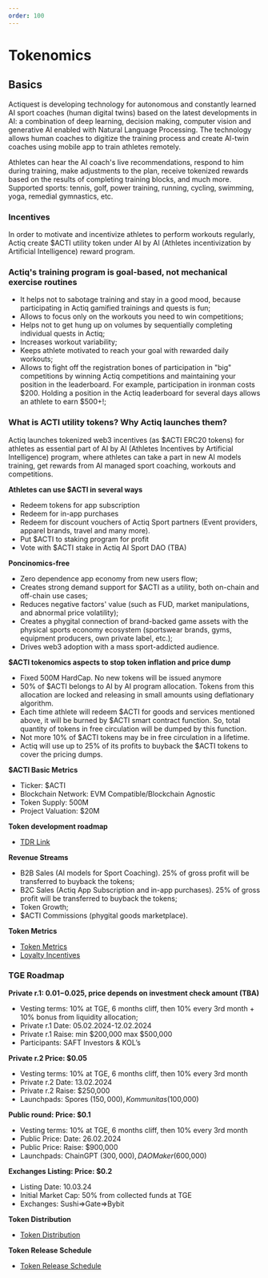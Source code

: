 ```yaml
---
order: 100
---
```

# Tokenomics

## Basics

Actiquest is developing technology for autonomous and constantly learned AI sport coaches (human digital twins) based on the latest developments in AI: a combination of deep learning, decision making, computer vision and generative AI enabled with Natural Language Processing. The technology allows human coaches to digitize the training process and create AI-twin coaches using mobile app to train athletes remotely. 

Athletes can hear the AI coach's live recommendations, respond to him during training, make adjustments to the plan, receive tokenized rewards based on the results of completing training blocks, and much more. Supported sports: tennis, golf, power training, running, cycling, swimming, yoga, remedial gymnastics, etc. 

### Incentives
In order to motivate and incentivize athletes to perform workouts regularly, Actiq create $ACTI utility token under AI by AI (Athletes incentivization by Artificial Intelligence) reward program.

### Actiq's training program is goal-based, not mechanical exercise routines
- It helps not to sabotage training and stay in a good mood, because participating in Actiq gamified trainings and quests is fun;
- Allows to focus only on the workouts you need to win competitions;
- Helps not to get hung up on volumes by sequentially completing individual quests in Actiq;
- Increases workout variability;
- Keeps athlete motivated to reach your goal with rewarded daily workouts;
- Allows to fight off the registration bones of participation in "big" competitions by winning Actiq competitions and maintaining your position in the leaderboard. For example, participation in ironman costs $200. Holding a position in the Actiq leaderboard for several days allows an athlete to earn $500+!;

### What is ACTI utility tokens? Why Actiq launches them?

Actiq launches tokenized web3 incentives (as $ACTI ERC20 tokens) for athletes as essential part of AI by AI (Athletes Incentives by Artificial Intelligence) program, where athletes can take a part in new AI models training, get rewards from AI managed sport coaching, workouts and competitions.

**Athletes can use $ACTI in several ways**
- Redeem tokens for app subscription
- Redeem for in-app purchases
- Redeem for discount vouchers of Actiq Sport partners (Event providers, apparel brands, travel and many more).
- Put $ACTI to staking program for profit
- Vote with $ACTI stake in Actiq AI Sport DAO (TBA)
  
**Poncinomics-free**
- Zero dependence app economy from new users flow;
- Creates strong demand support for $ACTI as a utility, both on-chain and off-chain use cases;
- Reduces negative factors' value (such as FUD, market manipulations, and abnormal price volatility);
- Creates a phygital connection of brand-backed game assets with the physical sports economy ecosystem (sportswear brands, gyms, equipment producers, own private label, etc.);
- Drives web3 adoption with a mass sport-addicted audience.

**$ACTI tokenomics aspects to stop token inflation and price dump**
- Fixed 500M HardCap. No new tokens will be issued anymore
- 50% of $ACTI belongs to AI by AI program allocation. Tokens from this allocation are locked and releasing in small amounts using deflationary algorithm.
- Each time athlete will redeem $ACTI for goods and services mentioned above, it will be burned by $ACTI smart contract function. So, total quantity of tokens in free circulation will be dumped by this function.
- Not more 10% of $ACTI tokens may be in free circulation in a lifetime. 
- Actiq will use up to 25% of its profits to buyback the $ACTI tokens to cover the pricing dumps.

**$ACTI Basic Metrics**
- Ticker: $ACTI
- Blockchain Network: EVM Compatible/Blockchain Agnostic
- Token Supply: 500M
- Project Valuation: $20M

**Token development roadmap**

- [TDR Link](https://docs.google.com/spreadsheets/d/1NXFqrQCVYKylyNwHHv0B6VHdFztgz_QxuhIcvVkSCn4/edit?usp=sharing "Token Development Roadmap") 

**Revenue Streams**
- B2B Sales (AI models for Sport Coaching). 25% of gross profit will be transferred to buyback the tokens;
- B2С Sales (Actiq App Subscription and in-app purchases). 25% of gross profit will be transferred to buyback the tokens; 
- Token Growth;
- $ACTI Commissions (phygital goods marketplace).

**Token Metrics**
- [Token Metrics](https://docs.google.com/spreadsheets/d/1S8hAbWMAtGXQprKvNoLxoWh77zdW88e9N-9wLEliWiE/edit#gid=242255297 "Token Metrics")
- [Loyalty Incentives](https://docs.google.com/spreadsheets/d/1NXFqrQCVYKylyNwHHv0B6VHdFztgz_QxuhIcvVkSCn4/edit#gid=2082490343 "Loyalty Incentives") 

### TGE Roadmap 

**Private r.1: $0.01-$0.025, price depends on investment check amount (TBA)**
- Vesting terms: 10% at TGE, 6 months cliff,  then 10% every 3rd month + 10% bonus from liquidity allocation;
- Private r.1 Date: 05.02.2024-12.02.2024
- Private r.1 Raise: min $200,000 max $500,000
- Participants: SAFT Investors & KOL’s

**Private r.2 Price: $0.05**
- Vesting terms: 10% at TGE, 6 months cliff,  then 10% every 3rd month
- Private r.2 Date: 13.02.2024
- Private r.2 Raise: $250,000
- Launchpads: Spores ($150,000), Kommunitas ($100,000)

**Public round: Price: $0.1**
- Vesting terms: 10% at TGE, 6 months cliff,  then 10% every 3rd month
- Public Price: Date:  26.02.2024
- Public Price: Raise:  $900,000
- Launchpads: ChainGPT ($300,000), DAOMaker ($600,000)

**Exchanges Listing: Price: $0.2**
- Listing Date: 10.03.24
- Initial Market Cap: 50% from collected funds at TGE
- Exchanges: Sushi=>Gate=>Bybit

**Token Distribution**
- [Token Distribution](https://docs.google.com/spreadsheets/d/1NXFqrQCVYKylyNwHHv0B6VHdFztgz_QxuhIcvVkSCn4/edit#gid=2082490343 "Token Distribution")

**Token Release Schedule**
- [Token Release Schedule](https://docs.google.com/spreadsheets/d/1NXFqrQCVYKylyNwHHv0B6VHdFztgz_QxuhIcvVkSCn4/edit#gid=2082490343 "Token Release Schedule")










